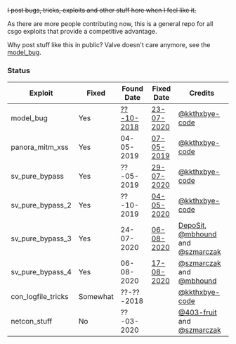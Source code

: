 ~~I post bugs, tricks, exploits and other stuff here when I feel like it.~~

As there are more people contributing now, this is a general repo for all csgo exploits that provide a competitive advantage.

Why post stuff like this in public? Valve doesn't care anymore, see the [model_bug](model_bug).

### Status

| Exploit            | Fixed    | Found Date | Fixed Date  | Credits        |
|--------------------|----------|------------|-------------|----------------|
| model_bug          | Yes      | [??-10-2018](https://github.com/ValveSoftware/csgo-osx-linux/issues/1888) | [23-07-2020](https://blog.counter-strike.net/index.php/2020/07/30991/)   | [@kkthxbye-code](https://github.com/kkthxbye-code) |
| panora_mitm_xss    | Yes      | 04-05-2019 | [07-05-2019](https://blog.counter-strike.net/index.php/2019/05/24111/)  | [@kkthxbye-code](https://github.com/kkthxbye-code) |
| sv_pure_bypass     | Yes      | ??-05-2019 | [29-07-2020](https://blog.counter-strike.net/index.php/2020/07/31071/)  | [@kkthxbye-code](https://github.com/kkthxbye-code) |
| sv_pure_bypass_2   | Yes      | ??-10-2019 | [04-05-2020](https://blog.counter-strike.net/index.php/2020/05/30002/)  | [@kkthxbye-code](https://github.com/kkthxbye-code) |
| sv_pure_bypass_3   | Yes      | 24-07-2020 | [06-08-2020](https://blog.counter-strike.net/index.php/2020/08/31269/)  | [DepoSit](https://www.youtube.com/watch?v=aL2rQzhFTn4), [@mbhound](https://github.com/mbhound) and [@szmarczak](https://github.com/szmarczak) |
| sv_pure_bypass_4   | Yes      | 06-08-2020 | [17-08-2020](https://blog.counter-strike.net/index.php/2020/08/31374/) | [@szmarczak](https://github.com/szmarczak) and [@mbhound](https://github.com/mbhound) |
| con_logfile_tricks | Somewhat | ??-??-2018 |             | [@kkthxbye-code](https://github.com/kkthxbye-code) |
| netcon_stuff       | No       | ??-03-2020 |             | [@403-fruit](https://github.com/403-Fruit) and [@szmarczak](https://github.com/szmarczak) |
